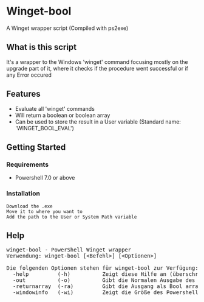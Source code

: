 # Winget-bool
A Winget wrapper script (Compiled with ps2exe)

## What is this script
It's a wrapper to the Windows 'winget' command focusing mostly on the upgrade part of it, where it checks if the procedure went successful or if any Error occured

## Features
- Evaluate all 'winget' commands 
- Will return a boolean or boolean array
- Can be used to store the result in a User variable (Standard name: 'WINGET_BOOL_EVAL')

## Getting Started

### Requirements
- Powershell 7.0 or above

### Installation

```
Download the .exe
Move it to where you want to
Add the path to the User or System Path variable
```

## Help
<pre>
winget-bool - PowerShell Winget wrapper
Verwendung: winget-bool [&lt;Befehl&gt;] [&lt;Optionen&gt;]

Die folgenden Optionen stehen für winget-bool zur Verfügung:
  -help         (-h)          Zeigt diese Hilfe an (überschreibt nicht -? aber --help)
  -out          (-o)          Gibt die Normalen Ausgabe des Befehls
  -returnarray  (-ra)         Gibt die Ausgang als Bool array
  -windowinfo   (-wi)         Zeigt die Größe des Powershell-Fensters an
</pre>